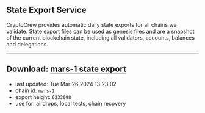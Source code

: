 ## State Export Service
CryptoCrew provides automatic daily state exports for all chains we validate. State export files can be used as genesis files and are a snapshot of the current blockchain state, including all validators, accounts, balances and delegations.

---
**Download: [mars-1 state export](https://dl-eu2.ccvalidators.com/SERVICE/mars/mars-1_export_6233098.json)**
---

- last updated: Tue Mar 26 2024 13:23:02
- chain id: `mars-1`
- export height: `6233098`
- use for: airdrops, local tests, chain recovery
